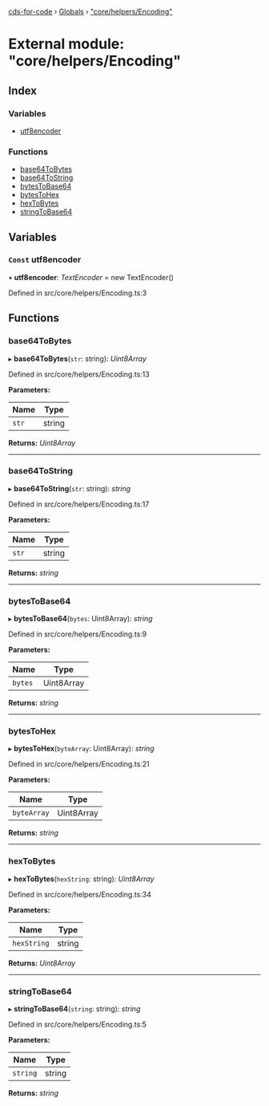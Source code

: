 [cds-for-code](../README.md) › [Globals](../globals.md) › ["core/helpers/Encoding"](_core_helpers_encoding_.md)

# External module: "core/helpers/Encoding"

## Index

### Variables

* [utf8encoder](_core_helpers_encoding_.md#const-utf8encoder)

### Functions

* [base64ToBytes](_core_helpers_encoding_.md#base64tobytes)
* [base64ToString](_core_helpers_encoding_.md#base64tostring)
* [bytesToBase64](_core_helpers_encoding_.md#bytestobase64)
* [bytesToHex](_core_helpers_encoding_.md#bytestohex)
* [hexToBytes](_core_helpers_encoding_.md#hextobytes)
* [stringToBase64](_core_helpers_encoding_.md#stringtobase64)

## Variables

### `Const` utf8encoder

• **utf8encoder**: *TextEncoder* = new TextEncoder()

Defined in src/core/helpers/Encoding.ts:3

## Functions

###  base64ToBytes

▸ **base64ToBytes**(`str`: string): *Uint8Array*

Defined in src/core/helpers/Encoding.ts:13

**Parameters:**

Name | Type |
------ | ------ |
`str` | string |

**Returns:** *Uint8Array*

___

###  base64ToString

▸ **base64ToString**(`str`: string): *string*

Defined in src/core/helpers/Encoding.ts:17

**Parameters:**

Name | Type |
------ | ------ |
`str` | string |

**Returns:** *string*

___

###  bytesToBase64

▸ **bytesToBase64**(`bytes`: Uint8Array): *string*

Defined in src/core/helpers/Encoding.ts:9

**Parameters:**

Name | Type |
------ | ------ |
`bytes` | Uint8Array |

**Returns:** *string*

___

###  bytesToHex

▸ **bytesToHex**(`byteArray`: Uint8Array): *string*

Defined in src/core/helpers/Encoding.ts:21

**Parameters:**

Name | Type |
------ | ------ |
`byteArray` | Uint8Array |

**Returns:** *string*

___

###  hexToBytes

▸ **hexToBytes**(`hexString`: string): *Uint8Array*

Defined in src/core/helpers/Encoding.ts:34

**Parameters:**

Name | Type |
------ | ------ |
`hexString` | string |

**Returns:** *Uint8Array*

___

###  stringToBase64

▸ **stringToBase64**(`string`: string): *string*

Defined in src/core/helpers/Encoding.ts:5

**Parameters:**

Name | Type |
------ | ------ |
`string` | string |

**Returns:** *string*
